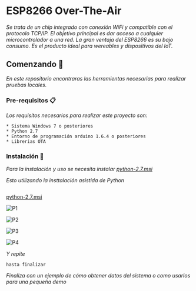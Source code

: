 # ESP8266 Over-The-Air
_Se trata de un chip integrado con conexión WiFi y compatible con el protocolo TCP/IP. El objetivo principal es dar acceso a cualquier microcontrolador a una red._
_La gran ventaja del ESP8266 es su bajo consumo. Es el producto ideal para wereables y dispositivos del IoT._

## Comenzando 🚀

_En este repositorio encontraras las herramientas necesarias para realizar pruebas locales._


### Pre-requisitos 📋

_Los requisitos necesarios para realizar este proyecto son:_

```
* Sistema Windows 7 o posteriores
* Python 2.7
* Entorno de programación arduino 1.6.4 o posteriores
* Librerias OTA
```

### Instalación 🔧

_Para la instalación y uso se necesita instalar [python-2.7.msi](https://github.com/Ronye215/ESP8266_OTA/blob/main/python-2.7.msi)_

_Esto utilizando la insttalación asistida de Python_

```
```
[python-2.7.msi](https://user-images.githubusercontent.com/88066056/146028470-e33a94e6-7479-476a-934c-b2c783eadd56.jpg)

![P1](https://user-images.githubusercontent.com/88066056/146028470-e33a94e6-7479-476a-934c-b2c783eadd56.jpg)

![P2](https://user-images.githubusercontent.com/88066056/146028519-18779bd7-7829-45a8-86cb-8dfdd92f9241.jpg)

![P3](https://user-images.githubusercontent.com/88066056/146028567-d18cc6f0-94ed-4860-9ae5-02f8fe30437f.jpg)

![P4](https://user-images.githubusercontent.com/88066056/146028607-4649ee2a-1c4c-4db8-95b9-86021f5a8b08.jpg)


_Y repite_

```
hasta finalizar
```

_Finaliza con un ejemplo de cómo obtener datos del sistema o como usarlos para una pequeña demo_
